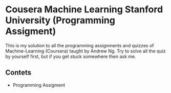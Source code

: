 # Cousera Machine Learning Stanford University (Programming Assigment) 
This is my solution to all the programming assignments and quizzes of Machine-Learning (Coursera) taught by Andrew Ng.
Try to solve all the quiz by yourself first, but if you get stuck somewhere then ask me.

## Contets
- Programming Assigment

